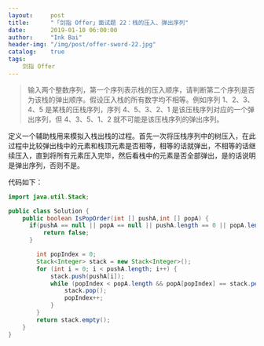 ```yaml
---
layout:     post
title:      "「剑指 Offer」面试题 22：栈的压入、弹出序列"
date:       2019-01-10 06:00:00
author:     "Ink Bai"
header-img: "/img/post/offer-sword-22.jpg"
catalog:    true
tags:
    剑指 Offer
---
```


> 输入两个整数序列，第一个序列表示栈的压入顺序，请判断第二个序列是否为该栈的弹出顺序。假设压入栈的所有数字均不相等。例如序列 1、2、3、4、5 是某栈的压栈序列，序列 4、5、3、2、1 是该压栈序列对应的一个弹出序列，但 4、3、5、1、2 就不可能是该压栈序列的弹出序列。

定义一个辅助栈用来模拟入栈出栈的过程。首先一次将压栈序列中的树压入，在此过程中比较弹出栈中的元素和栈顶元素是否相等，相等的话就弹出，不相等的话继续压入，直到将所有元素压入完毕，然后看栈中的元素是否全部弹出，是的话说明是弹出序列，否则不是。

代码如下：

```java
import java.util.Stack;

public class Solution {
    public boolean IsPopOrder(int [] pushA,int [] popA) {
      if(pushA == null || popA == null || pushA.length == 0 || popA.length == 0 || pushA.length != popA.length) {
          return false;
      }

        int popIndex = 0;
        Stack<Integer> stack = new Stack<Integer>();
        for (int i = 0; i < pushA.length; i++) {
            stack.push(pushA[i]);
            while (popIndex < popA.length && popA[popIndex] == stack.peek()) {
                stack.pop();
                popIndex++;
            }
        }
        return stack.empty();
    }
}
```
